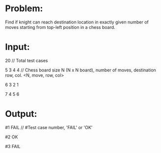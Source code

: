 # Problem:
Find if knight can reach destination location in exactly given number of moves starting from top-left position in a chess board.



# Input:
20 // Total test cases

5 3 4 4   // Chess board size N (N x N board), number of moves, destination row, col. <N, move, row, col>

6 3 2 1

7 4 5 6



# Output:
#1 FAIL   // #Test case number, 'FAIL' or 'OK'

#2 OK

#3 FAIL
